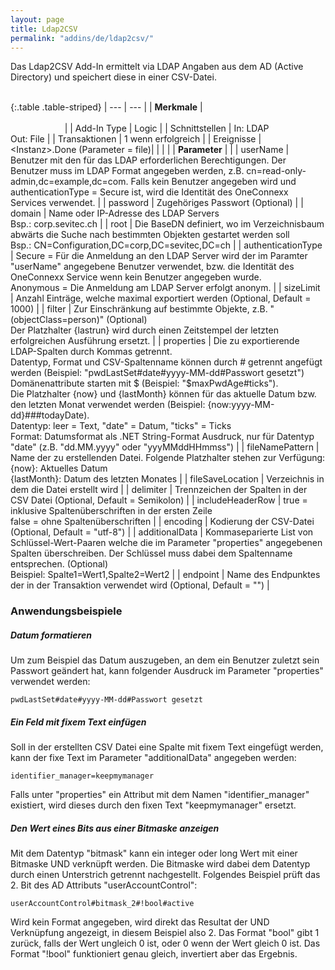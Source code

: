 ```yaml
---
layout: page
title: Ldap2CSV
permalink: "addins/de/ldap2csv/"
---
```


Das Ldap2CSV Add-In ermittelt via LDAP Angaben aus dem AD (Active Directory) und speichert diese in einer CSV-Datei.<br /><br />

{:.table .table-striped}
| --- | --- |
| __Merkmale__ | &nbsp;&nbsp;&nbsp;&nbsp;&nbsp;&nbsp;&nbsp;&nbsp;&nbsp;&nbsp;&nbsp;&nbsp;&nbsp;&nbsp;&nbsp;&nbsp;&nbsp;&nbsp;&nbsp;&nbsp;&nbsp;&nbsp;&nbsp;&nbsp;&nbsp;&nbsp;&nbsp;&nbsp;&nbsp;&nbsp;&nbsp;&nbsp;&nbsp;&nbsp;&nbsp;&nbsp;&nbsp;&nbsp;&nbsp;&nbsp;&nbsp;&nbsp;&nbsp;&nbsp;&nbsp;&nbsp;&nbsp;&nbsp;&nbsp;&nbsp;&nbsp;&nbsp;&nbsp;&nbsp;&nbsp;&nbsp;&nbsp;&nbsp;&nbsp;&nbsp;&nbsp;&nbsp;&nbsp;&nbsp;&nbsp;&nbsp;&nbsp;&nbsp;&nbsp;&nbsp;&nbsp;&nbsp;&nbsp;&nbsp;&nbsp;&nbsp;&nbsp;&nbsp;&nbsp;&nbsp;&nbsp;&nbsp;&nbsp;&nbsp;&nbsp;&nbsp;&nbsp;&nbsp;&nbsp;&nbsp;&nbsp;&nbsp;&nbsp;&nbsp;&nbsp;&nbsp;&nbsp;&nbsp;&nbsp;&nbsp;&nbsp;&nbsp;&nbsp;&nbsp;&nbsp;&nbsp;&nbsp;&nbsp;&nbsp;&nbsp;&nbsp;&nbsp;&nbsp;&nbsp;&nbsp;&nbsp;&nbsp;&nbsp;&nbsp;&nbsp;&nbsp;&nbsp;&nbsp;&nbsp;&nbsp;&nbsp;&nbsp;&nbsp;&nbsp;&nbsp;&nbsp;&nbsp;&nbsp;&nbsp;&nbsp;&nbsp;&nbsp;&nbsp;&nbsp;&nbsp;&nbsp;&nbsp;&nbsp;&nbsp;&nbsp;&nbsp;&nbsp;&nbsp;&nbsp; |
| Add-In Type | Logic |
| Schnittstellen | In: LDAP<br />Out: File |
| Transaktionen | 1 wenn erfolgreich |
| Ereignisse | &lt;Instanz&gt;.Done (Parameter = file)|
| | |
| __Parameter__ | |
| userName | Benutzer mit den für das LDAP erforderlichen Berechtigungen. Der Benutzer muss im LDAP Format angegeben werden, z.B. cn=read-only-admin,dc=example,dc=com. Falls kein Benutzer angegeben wird und authenticationType = Secure ist, wird die Identität des OneConnexx Services verwendet. |
| password | Zugehöriges Passwort (Optional) |
| domain | Name oder IP-Adresse des LDAP Servers<br/>Bsp.: corp.sevitec.ch |
| root | Die BaseDN definiert, wo im Verzeichnisbaum abwärts die Suche nach bestimmten Objekten gestartet werden soll<br/>Bsp.: CN=Configuration,DC=corp,DC=sevitec,DC=ch |
| authenticationType | Secure = Für die Anmeldung an den LDAP Server wird der im Paramter "userName" angegebene Benutzer verwendet, bzw. die Identität des OneConnexx Service wenn kein Benutzer angegeben wurde.<br/>Anonymous = Die Anmeldung am LDAP Server erfolgt anonym. |
| sizeLimit | Anzahl Einträge, welche maximal exportiert werden (Optional, Default = 1000) |
| filter | Zur Einschränkung auf bestimmte Objekte, z.B. "(objectClass=person)" (Optional)<br/>Der Platzhalter {lastrun} wird durch einen Zeitstempel der letzten erfolgreichen Ausführung ersetzt. |
| properties | Die zu exportierende LDAP-Spalten durch Kommas getrennt.<br />Datentyp, Format und CSV-Spaltenname können durch # getrennt angefügt werden (Beispiel: "pwdLastSet#date#yyyy-MM-dd#Passwort gesetzt")<br/>Domänenattribute starten mit $ (Beispiel: "$maxPwdAge#ticks").<br/>Die Platzhalter {now} und {lastMonth} können für das aktuelle Datum bzw. den letzten Monat verwendet werden (Beispiel: {now:yyyy-MM-dd}###todayDate).<br/>Datentyp: leer = Text, "date" = Datum, "ticks" = Ticks<br/>Format: Datumsformat als .NET String-Format Ausdruck, nur für Datentyp "date" (z.B. "dd.MM.yyyy" oder "yyyMMddHHmmss") |
| fileNamePattern | Name der zu erstellenden Datei. Folgende Platzhalter stehen zur Verfügung: <br />{now}: Aktuelles Datum<br />{lastMonth}: Datum des letzten Monates |
| fileSaveLocation | Verzeichnis in dem die Datei erstellt wird |
| delimiter | Trennzeichen der Spalten in der CSV Datei (Optional, Default = Semikolon) |
| includeHeaderRow | true = inklusive Spaltenüberschriften in der ersten Zeile<br/>false = ohne Spaltenüberschriften |
| encoding | Kodierung der CSV-Datei (Optional, Default = "utf-8") |
| additionalData | Kommaseparierte List von Schlüssel-Wert-Paaren welche die im Parameter "properties" angegebenen Spalten überschreiben. Der Schlüssel muss dabei dem Spaltenname entsprechen. (Optional)<br/>Beispiel: Spalte1=Wert1,Spalte2=Wert2  |
| endpoint | Name des Endpunktes der in der Transaktion verwendet wird (Optional, Default = "") |

### Anwendungsbeispiele 

##### Datum formatieren

Um zum Beispiel das Datum auszugeben, an dem ein Benutzer zuletzt sein Passwort geändert hat, kann folgender Ausdruck im Parameter "properties" verwendet werden:
```
pwdLastSet#date#yyyy-MM-dd#Passwort gesetzt
```

##### Ein Feld mit fixem Text einfügen

Soll in der erstellten CSV Datei eine Spalte mit fixem Text eingefügt werden, kann der fixe Text im Parameter "additionalData" angegeben werden:

```
identifier_manager=keepmymanager
```

Falls unter "properties" ein Attribut mit dem Namen "identifier_manager" existiert, wird dieses durch den fixen Text "keepmymanager" ersetzt.

##### Den Wert eines Bits aus einer Bitmaske anzeigen

Mit dem Datentyp "bitmask" kann ein integer oder long Wert mit einer Bitmaske UND verknüpft werden. Die Bitmaske wird dabei dem Datentyp durch einen Unterstrich getrennt nachgestellt. Folgendes Beispiel prüft das 2. Bit des AD Attributs "userAccountControl":

```
userAccountControl#bitmask_2#!bool#active
```

Wird kein Format angegeben, wird direkt das Resultat der UND Verknüpfung angezeigt, in diesem Beispiel also 2. Das Format "bool" gibt 1 zurück, falls der Wert ungleich 0 ist, oder 0 wenn der Wert gleich 0 ist. Das Format "!bool" funktioniert genau gleich, invertiert aber das Ergebnis.
